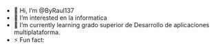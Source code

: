 - 👋 Hi, I’m @ByRaul137
- 👀 I’m interested en la informatica
- 🌱 I’m currently learning grado superior de Desarrollo de aplicaciones multiplataforma.
- ⚡ Fun fact: 

<!---
ByRaul137/ByRaul137 is a ✨ special ✨ repository because its `README.md` (this file) appears on your GitHub profile.
You can click the Preview link to take a look at your changes.
--->
